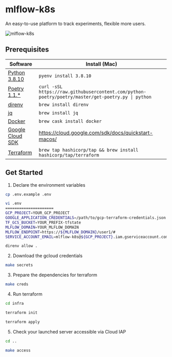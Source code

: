 # mlflow-k8s
An easy-to-use platform to track experiments, flexible more users.

![mlflow-k8s](https://user-images.githubusercontent.com/7288735/118874148-87e82a80-b925-11eb-8728-08fd18231900.png)

## Prerequisites
| Software                   | Install (Mac)              |
|----------------------------|----------------------------|
| [Python 3.8.10][python]    | `pyenv install 3.8.10`     |
| [Poetry 1.1.*][poetry]     | `curl -sSL https://raw.githubusercontent.com/python-poetry/poetry/master/get-poetry.py \| python`|
| [direnv][direnv]           | `brew install direnv`      |
| [jq][jq]                   | `brew install jq`          |
| [Docker][docker]           | `brew cask install docker` |
| [Google Cloud SDK][gcloud] | https://cloud.google.com/sdk/docs/quickstart-macos/ |
| [Terraform][terraform]     | `brew tap hashicorp/tap && brew install hashicorp/tap/terraform` |

[python]: https://www.python.org/downloads/release/python-3810/
[poetry]: https://python-poetry.org/
[direnv]: https://direnv.net/
[jq]: https://stedolan.github.io/jq/
[docker]: https://docs.docker.com/docker-for-mac/
[gcloud]: https://cloud.google.com/sdk/
[terraform]: https://learn.hashicorp.com/tutorials/terraform/install-cli/

## Get Started
1. Declare the environment variables
```bash
cp .env.example .env
```

```bash
vi .env
=====================
GCP_PROJECT=YOUR_GCP_PROJECT
GOOGLE_APPLICATION_CREDENTIALS=/path/to/gcp-terraform-credentials.json
TF_GCS_BUCKET=YOUR_PREFIX-tfstate
MLFLOW_DOMAIN=YOUR_MLFLOW_DOMAIN
MLFLOW_ENDPOINT=https://${MLFLOW_DOMAIN}/user1/#
SERVICE_ACCOUNT_EMAIL=mlflow-k8s@${GCP_PROJECT}.iam.gserviceaccount.com
```

```bash
direnv allow .
```

2. Download the gcloud credentials
```bash
make secrets
```

3. Prepare the dependencies for terraform
```bash
make creds
```

4. Run terraform
```bash
cd infra
```

```bash
terraform init
```

```bash
terraform apply
```

5. Check your launched server accessible via Cloud IAP
```bash
cd ..
```

```bash
make access
```
